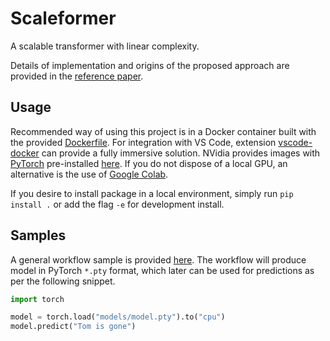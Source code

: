 # Scaleformer

A scalable transformer with linear complexity.

Details of implementation and origins of the proposed approach are provided in the [reference paper](./paper/paper-scaleformer.pdf).

## Usage

Recommended way of using this project is in a Docker container built with the provided [Dockerfile](./Dockerfile). For integration with VS Code, extension [vscode-docker](https://github.com/microsoft/vscode-docker) can provide a fully immersive solution. NVidia provides images with [PyTorch](https://pytorch.org/) pre-installed [here](https://ngc.nvidia.com/catalog/containers/nvidia:pytorch). If you do not dispose of a local GPU, an alternative is the use of [Google Colab](https://colab.research.google.com/notebooks/intro.ipynb?utm_source=scs-index).

If you desire to install package in a local environment, simply run `pip install .` or add the flag `-e` for development install.

## Samples

A general workflow sample is provided [here](01-workflow.ipynb). The workflow will produce model in PyTorch `*.pty` format, which later can be used for predictions as per the following snippet. 

```python
import torch

model = torch.load("models/model.pty").to("cpu")
model.predict("Tom is gone")
```